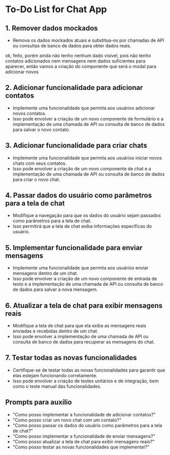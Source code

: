 # To-Do List for Chat App

## 1. Remover dados mockados
- Remova os dados mockados atuais e substitua-os por chamadas de API ou consultas de banco de dados para obter dados reais.

ok, feito, porém ainda não tenho nenhum dado visivel, pois não tenho contatos adicionados nem mensagens nem dados suficientes para aparecer, então vamos a criação do componente que será o modal para adicionar novos 

## 2. Adicionar funcionalidade para adicionar contatos
- Implemente uma funcionalidade que permita aos usuários adicionar novos contatos. 
- Isso pode envolver a criação de um novo componente de formulário e a implementação de uma chamada de API ou consulta de banco de dados para salvar o novo contato.

## 3. Adicionar funcionalidade para criar chats
- Implemente uma funcionalidade que permita aos usuários iniciar novos chats com seus contatos. 
- Isso pode envolver a criação de um novo componente de chat e a implementação de uma chamada de API ou consulta de banco de dados para criar o novo chat.

## 4. Passar dados do usuário como parâmetros para a tela de chat
- Modifique a navegação para que os dados do usuário sejam passados como parâmetros para a tela de chat. 
- Isso permitirá que a tela de chat exiba informações específicas do usuário.

## 5. Implementar funcionalidade para enviar mensagens
- Implemente uma funcionalidade que permita aos usuários enviar mensagens dentro de um chat. 
- Isso pode envolver a criação de um novo componente de entrada de texto e a implementação de uma chamada de API ou consulta de banco de dados para salvar a nova mensagem.

## 6. Atualizar a tela de chat para exibir mensagens reais
- Modifique a tela de chat para que ela exiba as mensagens reais enviadas e recebidas dentro de um chat. 
- Isso pode envolver a implementação de uma chamada de API ou consulta de banco de dados para recuperar as mensagens do chat.

## 7. Testar todas as novas funcionalidades
- Certifique-se de testar todas as novas funcionalidades para garantir que elas estejam funcionando corretamente. 
- Isso pode envolver a criação de testes unitários e de integração, bem como o teste manual das funcionalidades.

## Prompts para auxílio
- "Como posso implementar a funcionalidade de adicionar contatos?"
- "Como posso criar um novo chat com um contato?"
- "Como posso passar os dados do usuário como parâmetros para a tela de chat?"
- "Como posso implementar a funcionalidade de enviar mensagens?"
- "Como posso atualizar a tela de chat para exibir mensagens reais?"
- "Como posso testar as novas funcionalidades que implementei?"
